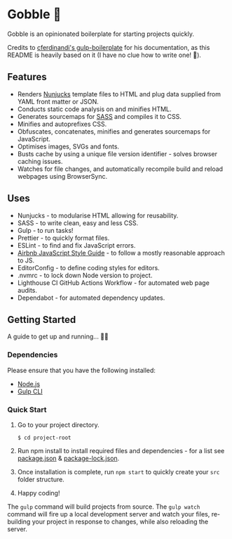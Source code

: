 # Gobble 🍔

Gobble is an opinionated boilerplate for starting projects quickly.

Credits to [cferdinandi's gulp-boilerplate](https://github.com/cferdinandi/gulp-boilerplate) for his documentation, as this README is heavily based on it (I have no clue how to write one! 🙈).

## Features

- Renders [Nunjucks](https://mozilla.github.io/nunjucks/) template files to HTML and plug data supplied from YAML front matter or JSON.
- Conducts static code analysis on and minifies HTML.
- Generates sourcemaps for [SASS](https://sass-lang.com/) and compiles it to CSS.
- Minifies and autoprefixes CSS.
- Obfuscates, concatenates, minifies and generates sourcemaps for JavaScript.
- Optimises images, SVGs and fonts.
- Busts cache by using a unique file version identifier - solves browser caching issues.
- Watches for file changes, and automatically recompile build and reload webpages using BrowserSync.

## Uses

- Nunjucks - to modularise HTML allowing for reusability.
- SASS - to write clean, easy and less CSS.
- Gulp - to run tasks!
- Prettier - to quickly format files.
- ESLint - to find and fix JavaScript errors.
- [Airbnb JavaScript Style Guide](https://github.com/airbnb/javascript) - to follow a mostly reasonable approach to JS.
- EditorConfig - to define coding styles for editors.
- .nvmrc - to lock down Node version to project.
- Lighthouse CI GitHub Actions Workflow - for automated web page audits.
- Dependabot - for automated dependency updates.

## Getting Started

A guide to get up and running... 🏃‍♂️

### Dependencies

Please ensure that you have the following installed:

- [Node.js](https://nodejs.org/en/)
- [Gulp CLI](https://www.npmjs.com/package/gulp-cli)

### Quick Start

1. Go to your project directory.

   ```
   $ cd project-root
   ```

2. Run npm install to install required files and dependencies - for a list see [package.json](https://github.com/ioalex/gobble/blob/master/package.json) & [package-lock.json](https://github.com/ioalex/gobble/blob/master/package-lock.json).
3. Once installation is complete, run `npm start` to quickly create your `src` folder structure.
4. Happy coding!

The `gulp` command will build projects from source.
The `gulp watch` command will fire up a local development server and watch your files, re-building your project in response to changes, while also reloading the server.
